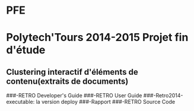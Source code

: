 # PFE
Polytech'Tours 2014-2015 Projet fin d'étude
============================================
Clustering interactif d'éléments de contenu(extraits de documents)
----------------------------------------------------------------------
###-RETRO Developer's Guide
###-RETRO User Guide
###-Retro2014-executable: la version deploy
###-Rapport
###-RETRO Source Code

